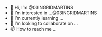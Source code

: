 - 👋 Hi, I’m @03INGRIDMARTINS
- 👀 I’m interested in ...@03INGRIDMARTINS
- 🌱 I’m currently learning ...
- 💞️ I’m looking to collaborate on ...
- 📫 How to reach me ...

<!---
03INGRIDMARTINS/03INGRIDMARTINS is a ✨ special ✨ repository because its `README.md` (this file) appears on your GitHub profile.
You can click the Preview link to take a look at your changes.
--->
